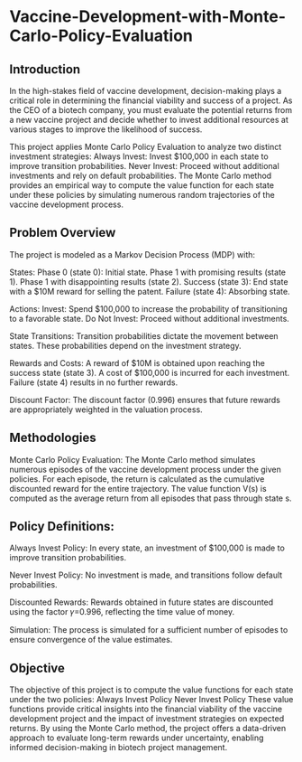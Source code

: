 # Vaccine-Development-with-Monte-Carlo-Policy-Evaluation

## Introduction
In the high-stakes field of vaccine development, decision-making plays a critical role in determining the financial viability and success of a project. As the CEO of a biotech company, you must evaluate the potential returns from a new vaccine project and decide whether to invest additional resources at various stages to improve the likelihood of success.

This project applies Monte Carlo Policy Evaluation to analyze two distinct investment strategies:
Always Invest: Invest $100,000 in each state to improve transition probabilities.
Never Invest: Proceed without additional investments and rely on default probabilities.
The Monte Carlo method provides an empirical way to compute the value function for each state under these policies by simulating numerous random trajectories of the vaccine development process.

## Problem Overview
The project is modeled as a Markov Decision Process (MDP) with:

States:
Phase 0 (state 0): Initial state.
Phase 1 with promising results (state 1).
Phase 1 with disappointing results (state 2).
Success (state 3): End state with a $10M reward for selling the patent.
Failure (state 4): Absorbing state.

Actions:
Invest: Spend $100,000 to increase the probability of transitioning to a favorable state.
Do Not Invest: Proceed without additional investments.

State Transitions:
Transition probabilities dictate the movement between states. These probabilities depend on the investment strategy.

Rewards and Costs:
A reward of $10M is obtained upon reaching the success state (state 3).
A cost of $100,000 is incurred for each investment.
Failure (state 4) results in no further rewards.

Discount Factor:
The discount factor (0.996) ensures that future rewards are appropriately weighted in the valuation process.

## Methodologies
Monte Carlo Policy Evaluation:
The Monte Carlo method simulates numerous episodes of the vaccine development process under the given policies.
For each episode, the return is calculated as the cumulative discounted reward for the entire trajectory.
The value function V(s) is computed as the average return from all episodes that pass through state s.

## Policy Definitions:

Always Invest Policy: In every state, an investment of $100,000 is made to improve transition probabilities.

Never Invest Policy: No investment is made, and transitions follow default probabilities.

Discounted Rewards: Rewards obtained in future states are discounted using the factor 𝛾=0.996, reflecting the time value of money.

Simulation: The process is simulated for a sufficient number of episodes to ensure convergence of the value estimates.

## Objective
The objective of this project is to compute the value functions for each state under the two policies:
Always Invest Policy
Never Invest Policy
These value functions provide critical insights into the financial viability of the vaccine development project and the impact of investment strategies on expected returns. By using the Monte Carlo method, the project offers a data-driven approach to evaluate long-term rewards under uncertainty, enabling informed decision-making in biotech project management.
